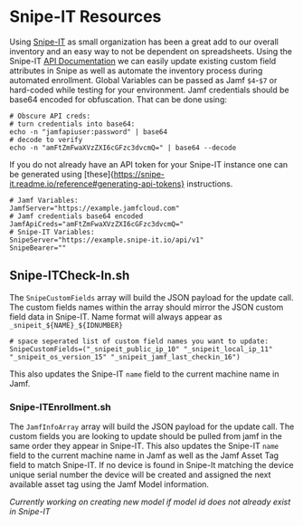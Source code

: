 # Snipe-IT Resources

Using [Snipe-IT](https://snipeitapp.com/) as small organization has been a great add to our overall inventory and an easy way to not be dependent on spreadsheets. Using the Snipe-IT [API Documentation](https://snipe-it.readme.io/reference#api-overview) we can easily update existing custom field attributes in Snipe as well as automate the inventory process during automated enrollment. Global Variables can be passed as Jamf `$4`-`$7` or hard-coded while testing for your environment. Jamf credentials should be base64 encoded for obfuscation. That can be done using:
```
# Obscure API creds:
# turn credentials into base64:
echo -n "jamfapiuser:password" | base64
# decode to verify
echo -n "amFtZmFwaXVzZXI6cGFzc3dvcmQ=" | base64 --decode
```
If you do not already have an API token for your Snipe-IT instance one can be generated using [these]{https://snipe-it.readme.io/reference#generating-api-tokens} instructions.

```
# Jamf Variables:
JamfServer="https://example.jamfcloud.com"
# Jamf credentials base64 encoded
JamfApiCreds="amFtZmFwaXVzZXI6cGFzc3dvcmQ="
# Snipe-IT Variables:
SnipeServer="https://example.snipe-it.io/api/v1"
SnipeBearer=""

```

## Snipe-ITCheck-In.sh

The `SnipeCustomFields` array will build the JSON payload for the update call. The custom fields names within the array should mirror the JSON custom field data in Snipe-IT. Name format will always appear as `_snipeit_${NAME}_${IDNUMBER}`

```
# space seperated list of custom field names you want to update:
SnipeCustomFields=("_snipeit_public_ip_10" "_snipeit_local_ip_11" "_snipeit_os_version_15" "_snipeit_jamf_last_checkin_16")
```
This also updates the Snipe-IT `name` field to the current machine name in Jamf.

### Snipe-ITEnrollment.sh

The `JamfInfoArray` array will build the JSON payload for the update call. The custom fields you are looking to update should be pulled from jamf in the same order they appear in Snipe-IT. This also updates the Snipe-IT `name` field to the current machine name in Jamf as well as the Jamf Asset Tag field to match Snipe-IT. If no device is found in Snipe-It matching the device unique serial number the device will be created and assigned the next available asset tag using the Jamf Model information.

*Currently working on creating new model if model id does not already exist in Snipe-IT*


